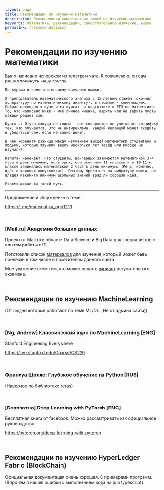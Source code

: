 ```yaml
---
layout: page
title: Рекомендации по изучению математики
description: Рекомендации компетентных людей по изучению математики
keywords: Математика, рекомендации, самостоятельное изучение, вышка
permalink: /recommendations/
---
```


# Рекомендации по изучению математики

Было написано человеком из телеграм чата.
К сожалению, он сам решил покинуть нашу группу.

```
По курсам и самостоятельному изучению вышки.

Я преподаватель математического анализа с 15-летним стажем (окончил аспирантуру по математическому анализу), в прошлом - олимпиадник. Сейчас преподаю в вузе и на курсах по подготовке к ЕГЭ по математике. То, что написано ниже - моё личное мнение, верить или не верить пусть каждый решает сам.

Курсы от Отуса никуда не годны - они совершенно не учитывают специфику тех, кто обучается. Это не антиреклама, каждый желающий может сходить и убедиться сам, если не жалко денег.

В чём коренная разница между изучением высшей математики студентами и людьми, которые изучали вышку несколько лет назад или вообще не изучали?

Капитан намекает, что студенты, во-первых занимаются математикой 3-4 часа в день минимум, во-вторых, они окончили 11 классов и в 10-11-м классе занимались математикой 2 часа в день минимум. (Речь, конечно, идёт о хороших выпускниках). Поэтому бросаться на амбразуру вышки, не владея каким-то минимум школьных знаний вряд ли хорршая идея.

Рекомендовал бы такой путь.
```

---

Продолжение и обсуждение в теме:

https://t.me/matematika_org/1213

<br/>

### [Mail.ru] Академия больших данных

Проект от Mail.ru в области Data Science и Big Data для специалистов с опытом работы в IT.

Поготовили список <a href="//matematika.org/files/made/2020_MADE_Syllabus.pdf">материалов</a> для изучения, который может быть поелезен в том числе и посетителям данного сайта.

Мое уважение всем тем, кто может решить <a href="//matematika.org/files/made/2020_MADE_demo_Math.pdf">вариант</a> вступительного экзамена.

<br/>

## Рекомендации по изучению MachineLearning

(От людей которые работают по теме ML/DL. (Не от админа сайта))

<br/>

### [Ng, Andrew] Классический курс по MachineLearning [ENG]

Stanford Engineering Everywhere

https://see.stanford.edu/Course/CS229

<br/>

### Франсуа Шолле: Глубокое обучение на Python [RUS]

(Наверное по библиотеке keras)

<br/>

### [Бесплатно] Deep Learning with PyTorch [ENG]

Бесплатная книга от facebook. Можно рассматривать как официальное руковосдство.

https://pytorch.org/deep-learning-with-pytorch

<br/>

## Рекомендации по изучению HyperLedger Fabric (BlockChain)

Официальная документация очень хорошая. С примерами программ. (Впрочем я нашел ошибки с выполнением кода на js и typescript).
